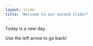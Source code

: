```yaml
---
layout: slide
title: "Welcome to our second slide!"
---
```

Today is a new day.

Use the left arrow to go back!
